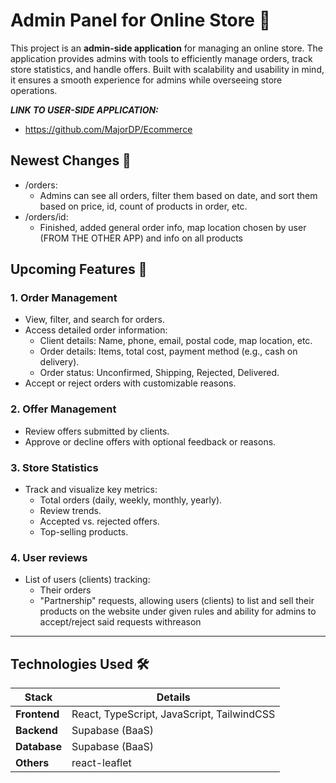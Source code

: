 # Admin Panel for Online Store 🛒

This project is an **admin-side application** for managing an online store. The application provides admins with tools to efficiently manage orders, track store statistics, and handle offers. Built with scalability and usability in mind, it ensures a smooth experience for admins while overseeing store operations.

**_LINK TO USER-SIDE APPLICATION:_**

- https://github.com/MajorDP/Ecommerce

## Newest Changes 💫

- /orders:
  - Admins can see all orders, filter them based on date, and sort them based on price, id, count of products in order, etc.
- /orders/id:
  - Finished, added general order info, map location chosen by user (FROM THE OTHER APP) and info on all products

## Upcoming Features 🚀

### **1. Order Management**

- View, filter, and search for orders.
- Access detailed order information:
  - Client details: Name, phone, email, postal code, map location, etc.
  - Order details: Items, total cost, payment method (e.g., cash on delivery).
  - Order status: Unconfirmed, Shipping, Rejected, Delivered.
- Accept or reject orders with customizable reasons.

### **2. Offer Management**

- Review offers submitted by clients.
- Approve or decline offers with optional feedback or reasons.

### **3. Store Statistics**

- Track and visualize key metrics:
  - Total orders (daily, weekly, monthly, yearly).
  - Review trends.
  - Accepted vs. rejected offers.
  - Top-selling products.

### **4. User reviews**

- List of users (clients) tracking:
  - Their orders
  - "Partnership" requests, allowing users (clients) to list and sell their products on the website under given rules and ability for admins to accept/reject said requests withreason

---

## Technologies Used 🛠️

| Stack        | Details                                    |
| ------------ | ------------------------------------------ |
| **Frontend** | React, TypeScript, JavaScript, TailwindCSS |
| **Backend**  | Supabase (BaaS)                            |
| **Database** | Supabase (BaaS)                            |
| **Others**   | react-leaflet                              |
